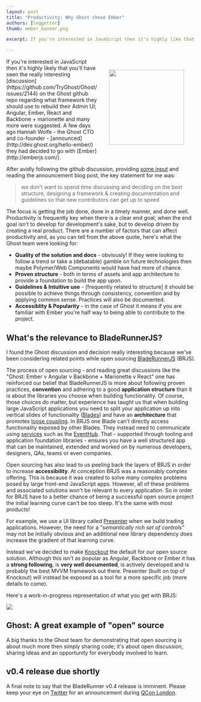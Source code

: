 ```yaml
---
layout: post
title: "Productivity: Why Ghost chose Ember"
authors: [leggetter]
thumb: ember_banner.png

excerpt: If you're interested in JavaScript then it's highly like that you'll have seen open discussion the Ghost blogging platform team had regarding what framework they should use to rebuild their Admin UI. A few days ago they announced they had decided to go with Ember. Here's my take on their motivations and how it resonates with the decisions we've made when open sourcing BladeRunnerJS.

---
```


<img src="/blog/img/{{ page.thumb }}" style="margin: 30px; width:200px;" align="right" />
If you're interested in JavaScript then it's highly likely that you'll have seen the really interesting [discussion](https://github.com/TryGhost/Ghost/issues/2144) on the Ghost github repo regarding what framework they should use to rebuild their Admin UI; Angular, Ember, React and Backbone + marionette and many more were suggested. A few days ago Hannah Wolfe - the Ghost CTO and co-founder - [announced](http://dev.ghost.org/hello-ember/) they had decided to go with [Ember](http://emberjs.com/).

After avidly following the github discussion, providing [some input](https://github.com/TryGhost/Ghost/issues/2144#issuecomment-35388246) and reading the announcement blog post, the key statement for me was:

> we don't want to spend time discussing and deciding on the best structure, designing a framework & creating documentation and guidelines so that new contributors can get up to speed

The focus is getting the job done, done in a timely manner, and done well. Productivity is frequently key when there is a clear end goal; when the end goal isn't to develop for development's sake, but to develop driven by creating a real product. There are a number of factors that can affect productivity and, as you can tell from the above quote, here's what the Ghost team were looking for:

* **Quality of the solution and docs** - obviously! If they were looking to follow a trend or take a (debatable) gamble on future technologies then maybe Polymer/Web Components would have had more of chance.
* **Proven structure** - both in terms of assets and app architecture to provide a foundation to build the app upon.
* **Guidelines & Intuitive use** - [frequently related to structure] it should be possible to achieve things through consistency, convention and by applying common sense. Practices will also be documented.
* **Accessiblity & Popularity** - in the case of Ghost it means if you are familiar with Ember you're half way to being able to contribute to the project.

## What's the relevance to BladeRunnerJS?

I found the Ghost discussion and decision really interesting because we've been considering related points while open sourcing [BladeRunnerJS](http://bladerunnerjs.org) (BRJS).

The process of open sourcing - and reading great discussions like the "Ghost: Ember v Angular v Backbone + Marionette v React" one has reinforced our belief that BladeRunnerJS is more about following proven practices, **convention** and adhering to a good **application structure** than it is about the libraries you choose when building functionality. Of course, those choices do matter, but experience has taught us that when building large JavaScript applications you need to split your application up into vertical slides of functionality ([Blades](http://bladerunnerjs.org/docs/concepts/blades/)) and have an **architecture** that promotes [loose coupling](http://en.wikipedia.org/wiki/Loose_coupling). In BRJS one Blade can't directly access functionality exposed by other Blades. They instead need to communicate using [services](http://bladerunnerjs.org/docs/concepts/services/) such as the [EventHub](http://bladerunnerjs.org/docs/concepts/event_hub/). That - supported through tooling and application foundation libraries - ensures you have a well structured app that can be maintained, extended and worked on by numerous developers, designers, QAs, teams or even companies.

Open sourcing has also lead to us peeling back the layers of BRJS in order to increase **accessibility**. At conception BRJS was a reasonably complex offering. This is because it was created to solve many complex problems posed by large front-end JavaScript apps. However, all of these problems and associated solutions won't be relevant to every application. So in order for BRJS have to a better chance of being a successful open source project the initial learning curve can't be too steep. It's the same with most products!

For example, we use a UI library called [Presenter](http://bladerunnerjs.org/docs/concepts/presenter/) when we build trading applications. However, the need for a *"semantically rich set of controls"* may not be initially obvious and an additional new library dependency does increase the gradient of that learning curve.

Instead we've decided to make [Knockout](http://knockoutjs.com/) the default for our open source solution. Although this isn't as popular as Angular, Backbone or Ember it has a **strong following**, is **very well documented**, is actively developed and is probably the best MVVM framework out there. Presenter (built on top of Knockout) will instead be exposed as a tool for a more specific job (more details to come).

Here's a work-in-progress representation of what you get with BRJS:

<img src="https://docs.google.com/drawings/d/1RFx9q-Wt4K4q7qOsrXlpPouc-sGbn_EGJSRcSCa4rxs/pub?w=503&amp;h=593">

## Ghost: A great example of "open" source

A big thanks to the Ghost team for demonstrating that open sourcing is about much more then simply sharing code; it's about open discussion, sharing ideas and an opportunity for everybody involved to learn.

## v0.4 release due shortly

A final note to say that the BladeRunner v0.4 release is imminent. Please keep your eye on [Twitter](https://twitter.com/BladeRunnerJS) for an announcement during [QCon London](http://qconlondon.com/london-2014/).
